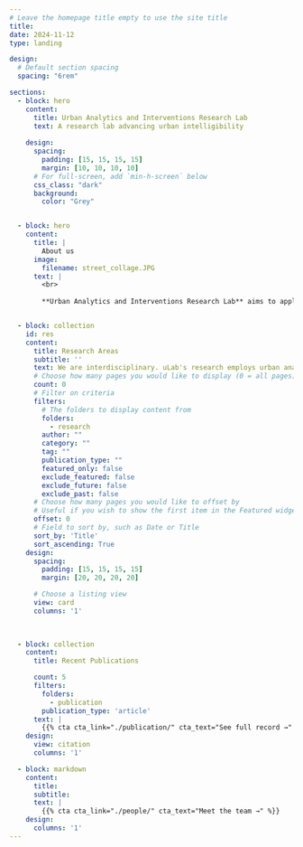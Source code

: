 ```yaml
---
# Leave the homepage title empty to use the site title
title: 
date: 2024-11-12
type: landing

design:
  # Default section spacing
  spacing: "6rem"

sections:
  - block: hero
    content:
      title: Urban Analytics and Interventions Research Lab
      text: A research lab advancing urban intelligibility
      
    design:
      spacing:
        padding: [15, 15, 15, 15]
        margin: [10, 10, 10, 10]
      # For full-screen, add `min-h-screen` below
      css_class: "dark"
      background:
        color: "Grey"


  - block: hero
    content:
      title: |
        About us
      image:
        filename: street_collage.JPG
      text: |
        <br>
      
        **Urban Analytics and Interventions Research Lab** aims to apply urban analytics to longitudinal data generated from built environment interventions (e.g., open space, new metro, urban renewal). Using rigorous research designs such as natural experiments, we are interested in collecting practice-based evidence of the social and health impacts imposed by urban planning and design. With the scientific evidence and situated knowledge in local contexts, we aim to facilitate evidence-based policies and practices in place-making.


  - block: collection
    id: res
    content:
      title: Research Areas
      subtitle: ''
      text: We are interdisciplinary. uLab's research employs urban analytics, empirical social science, human geography, architecture, and urban studies and planning.
      # Choose how many pages you would like to display (0 = all pages)
      count: 0
      # Filter on criteria
      filters:
        # The folders to display content from
        folders:
          - research
        author: ""
        category: ""
        tag: ""
        publication_type: ""
        featured_only: false
        exclude_featured: false
        exclude_future: false
        exclude_past: false
      # Choose how many pages you would like to offset by
      # Useful if you wish to show the first item in the Featured widget
      offset: 0
      # Field to sort by, such as Date or Title
      sort_by: 'Title'
      sort_ascending: True
    design: 
      spacing:
        padding: [15, 15, 15, 15]
        margin: [20, 20, 20, 20]

      # Choose a listing view
      view: card
      columns: '1'
  

  
  - block: collection
    content:
      title: Recent Publications

      count: 5
      filters:
        folders:
          - publication
        publication_type: 'article'
      text: |
        {{% cta cta_link="./publication/" cta_text="See full record →" %}}  
    design:
      view: citation
      columns: '1'

  - block: markdown
    content:
      title:
      subtitle:
      text: |
        {{% cta cta_link="./people/" cta_text="Meet the team →" %}}
    design:
      columns: '1'
---
```

